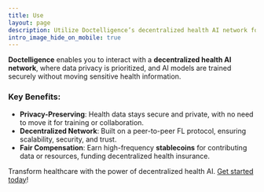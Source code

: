 ```yaml
---
title: Use
layout: page
description: Utilize Doctelligence’s decentralized health AI network for secure data sharing and AI model training.
intro_image_hide_on_mobile: true
---
```


**Doctelligence** enables you to interact with a **decentralized health AI network**, where data privacy is prioritized, and AI models are trained securely without moving sensitive health information. 

### Key Benefits:
- **Privacy-Preserving**: Health data stays secure and private, with no need to move it for training or collaboration.
- **Decentralized Network**: Built on a peer-to-peer FL protocol, ensuring scalability, security, and trust.
- **Fair Compensation**: Earn high-frequency **stablecoins** for contributing data or resources, funding decentralized health insurance.

Transform healthcare with the power of decentralized health AI. [Get started today](https://doctelligence.github.io)!
